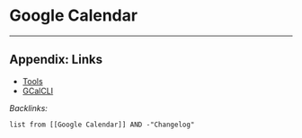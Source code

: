 # Google Calendar

---

## Appendix: Links

* [Tools](../Tools.md)
* [GCalCLI](../Developer%20Tools/Command%20Line%20Utilities/GCalCLI.md)

*Backlinks:*

````dataview
list from [[Google Calendar]] AND -"Changelog"
````
